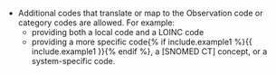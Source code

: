 - Additional codes that translate or map to the Observation code or category codes are allowed.  For example:
   -  providing both a local code and a LOINC code
   -  providing a more specific code{% if include.example1 %}{{ include.example1 }}{% endif %}, a [SNOMED CT] concept, or a system-specific code.